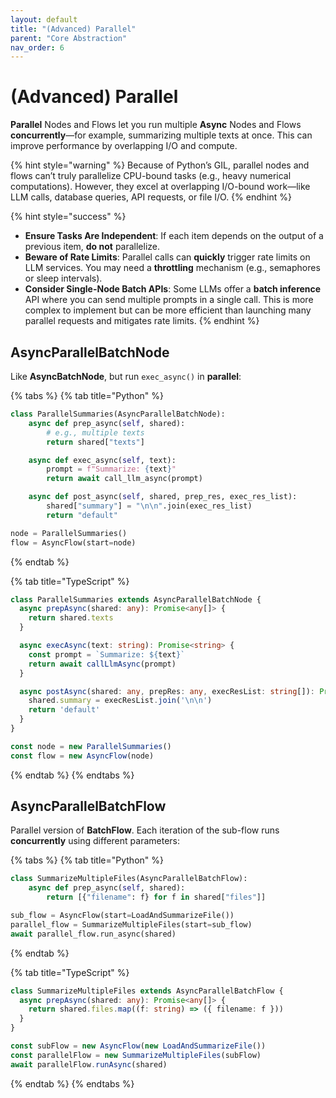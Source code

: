 ```yaml
---
layout: default
title: "(Advanced) Parallel"
parent: "Core Abstraction"
nav_order: 6
---
```


# (Advanced) Parallel

**Parallel** Nodes and Flows let you run multiple **Async** Nodes and Flows **concurrently**—for example, summarizing multiple texts at once. This can improve performance by overlapping I/O and compute.

{% hint style="warning" %}
Because of Python’s GIL, parallel nodes and flows can’t truly parallelize CPU-bound tasks (e.g., heavy numerical computations). However, they excel at overlapping I/O-bound work—like LLM calls, database queries, API requests, or file I/O.
{% endhint %}

{% hint style="success" %}

- **Ensure Tasks Are Independent**: If each item depends on the output of a previous item, **do not** parallelize.
- **Beware of Rate Limits**: Parallel calls can **quickly** trigger rate limits on LLM services. You may need a **throttling** mechanism (e.g., semaphores or sleep intervals).
- **Consider Single-Node Batch APIs**: Some LLMs offer a **batch inference** API where you can send multiple prompts in a single call. This is more complex to implement but can be more efficient than launching many parallel requests and mitigates rate limits.
  {% endhint %}

## AsyncParallelBatchNode

Like **AsyncBatchNode**, but run `exec_async()` in **parallel**:

{% tabs %}
{% tab title="Python" %}

```python
class ParallelSummaries(AsyncParallelBatchNode):
    async def prep_async(self, shared):
        # e.g., multiple texts
        return shared["texts"]

    async def exec_async(self, text):
        prompt = f"Summarize: {text}"
        return await call_llm_async(prompt)

    async def post_async(self, shared, prep_res, exec_res_list):
        shared["summary"] = "\n\n".join(exec_res_list)
        return "default"

node = ParallelSummaries()
flow = AsyncFlow(start=node)
```

{% endtab %}

{% tab title="TypeScript" %}

```typescript
class ParallelSummaries extends AsyncParallelBatchNode {
  async prepAsync(shared: any): Promise<any[]> {
    return shared.texts
  }

  async execAsync(text: string): Promise<string> {
    const prompt = `Summarize: ${text}`
    return await callLlmAsync(prompt)
  }

  async postAsync(shared: any, prepRes: any, execResList: string[]): Promise<string> {
    shared.summary = execResList.join('\n\n')
    return 'default'
  }
}

const node = new ParallelSummaries()
const flow = new AsyncFlow(node)
```

{% endtab %}
{% endtabs %}

## AsyncParallelBatchFlow

Parallel version of **BatchFlow**. Each iteration of the sub-flow runs **concurrently** using different parameters:

{% tabs %}
{% tab title="Python" %}

```python
class SummarizeMultipleFiles(AsyncParallelBatchFlow):
    async def prep_async(self, shared):
        return [{"filename": f} for f in shared["files"]]

sub_flow = AsyncFlow(start=LoadAndSummarizeFile())
parallel_flow = SummarizeMultipleFiles(start=sub_flow)
await parallel_flow.run_async(shared)
```

{% endtab %}

{% tab title="TypeScript" %}

```typescript
class SummarizeMultipleFiles extends AsyncParallelBatchFlow {
  async prepAsync(shared: any): Promise<any[]> {
    return shared.files.map((f: string) => ({ filename: f }))
  }
}

const subFlow = new AsyncFlow(new LoadAndSummarizeFile())
const parallelFlow = new SummarizeMultipleFiles(subFlow)
await parallelFlow.runAsync(shared)
```

{% endtab %}
{% endtabs %}
